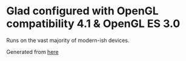 # Glad configured with OpenGL compatibility 4.1 & OpenGL ES 3.0

Runs on the vast majority of modern-ish devices.

Generated from [here](https://glad.dav1d.de/#language=c&specification=gl&api=gl%3D4.1&api=gles1%3Dnone&api=gles2%3D3.0&api=glsc2%3Dnone&profile=compatibility&loader=on&omitkhr=on)